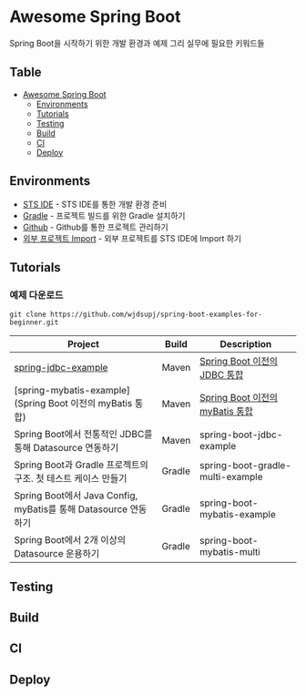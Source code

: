 # Awesome Spring Boot

Spring Boot을 시작하기 위한 개발 환경과 예제 그리 실무에 필요한 키워드들

## Table
- [Awesome Spring Boot](#awesome-spring-boot)
    - [Environments](#environments)
    - [Tutorials](#tutorials)
    - [Testing](#testing)
    - [Build](#build)
    - [CI](#ci)
    - [Deploy](#deploy)

## Environments

- [STS IDE](https://github.com/wjdsupj/stunstun-wiki/blob/master/Spring/2015-05-09-spring-boot-environment.md#sts-ide를-통한-개발환경-준비) - STS IDE를 통한 개발 환경 준비
- [Gradle](https://github.com/wjdsupj/stunstun-wiki/blob/master/Spring/2015-05-09-spring-boot-environment.md#gradle-설치하기) - 프로젝트 빌드를 위한 Gradle 설치하기
- [Github](https://github.com/wjdsupj/stunstun-wiki/blob/master/Spring/2015-05-09-spring-boot-environment.md#github에서-프로젝트-version-관리하기) - Github를 통한 프로젝트 관리하기
- [외부 프로젝트 Import](https://github.com/wjdsupj/stunstun-wiki/blob/master/Spring/2015-05-09-spring-boot-environment.md#외부-프로젝트-import-하기) - 외부 프로젝트를 STS IDE에 Import 하기

## Tutorials

### 예제 다운로드

````
git clone https://github.com/wjdsupj/spring-boot-examples-for-beginner.git
````

Project | Build | Description |
---|---|----
[spring-jdbc-example](https://github.com/wjdsupj/awesome-spring-boot-kor/tree/master/spring-boot-jdbc-example) | Maven | [Spring Boot 이전의 JDBC 통합](https://github.com/wjdsupj/stunstun-wiki/blob/master/Spring/2015-11-01-spring-boot-jdbc.md)
[spring-mybatis-example](Spring Boot 이전의 myBatis 통합) | Maven | [Spring Boot 이전의 myBatis 통합](https://github.com/wjdsupj/stunstun-wiki/blob/master/Spring/2015-11-02-spring-boot-mybatis.md)
Spring Boot에서 전통적인 JDBC를 통해 Datasource 연동하기 | Maven | spring-boot-jdbc-example 
Spring Boot과 Gradle 프로젝트의 구조. 첫 테스트 케이스 만들기 | Gradle | spring-boot-gradle-multi-example 
Spring Boot에서 Java Config, myBatis를 통해 Datasource 연동하기 | Gradle | spring-boot-mybatis-example 
Spring Boot에서 2개 이상의 Datasource 운용하기 | Gradle | spring-boot-mybatis-multi


## Testing


## Build


## CI


## Deploy

